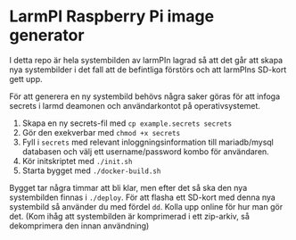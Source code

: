 # LarmPI Raspberry Pi image generator

I detta repo är hela systembilden av larmPIn lagrad så att det går att skapa nya systembilder i det fall att de befintliga förstörs och att larmPIns SD-kort gett upp.

För att generera en ny systembild behövs några saker göras för att infoga secrets i larmd deamonen och användarkontot på operativsystemet.

1. Skapa en ny secrets-fil med `cp example.secrets secrets`
2. Gör den exekverbar med `chmod +x secrets`
3. Fyll i `secrets` med relevant inloggningsinformation till mariadb/mysql databasen och välj ett username/password kombo för användaren.
4. Kör initskriptet med `./init.sh`
5. Starta bygget med `./docker-build.sh`

Bygget tar några timmar att bli klar, men efter det så ska den nya systembilden finnas i `./deploy`.
För att flasha ett SD-kort med denna nya systembild så använder du med fördel `dd`. Kolla upp online för hur man gör det.
(Kom ihåg att systembilden är komprimerad i ett zip-arkiv, så dekomprimera den innan användning)

